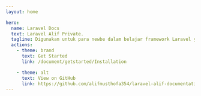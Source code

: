 ```yaml
---
layout: home

hero:
  name: Laravel Docs
  text: Laravel Alif Private.
  tagline: Digunakan untuk para newbe dalam belajar framework Laravel yang sudah diterjemahkan ke bahasa Indonesia menggunakan Chat GPT.
  actions:
    - theme: brand
      text: Get Started
      link: /document/getstarted/Installation

    - theme: alt
      text: View on GitHub
      link: https://github.com/alifmusthofa354/laravel-alif-documentation
---
```

